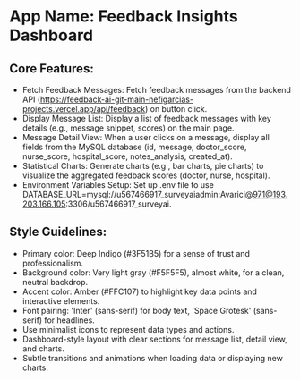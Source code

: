# **App Name**: Feedback Insights Dashboard

## Core Features:

- Fetch Feedback Messages: Fetch feedback messages from the backend API (https://feedback-ai-git-main-nefigarcias-projects.vercel.app/api/feedback) on button click.
- Display Message List: Display a list of feedback messages with key details (e.g., message snippet, scores) on the main page.
- Message Detail View: When a user clicks on a message, display all fields from the MySQL database (id, message, doctor_score, nurse_score, hospital_score, notes_analysis, created_at).
- Statistical Charts: Generate charts (e.g., bar charts, pie charts) to visualize the aggregated feedback scores (doctor, nurse, hospital).
- Environment Variables Setup: Set up .env file to use DATABASE_URL=mysql://u567466917_surveyaiadmin:Avarici@971@193.203.166.105:3306/u567466917_surveyai.

## Style Guidelines:

- Primary color: Deep Indigo (#3F51B5) for a sense of trust and professionalism.
- Background color: Very light gray (#F5F5F5), almost white, for a clean, neutral backdrop.
- Accent color: Amber (#FFC107) to highlight key data points and interactive elements.
- Font pairing: 'Inter' (sans-serif) for body text, 'Space Grotesk' (sans-serif) for headlines.
- Use minimalist icons to represent data types and actions.
- Dashboard-style layout with clear sections for message list, detail view, and charts.
- Subtle transitions and animations when loading data or displaying new charts.